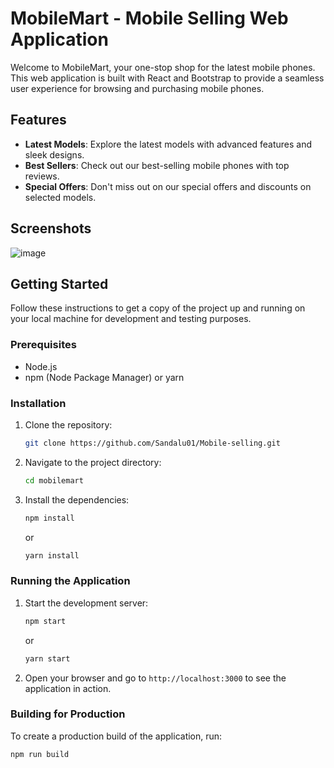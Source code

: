 # MobileMart - Mobile Selling Web Application

Welcome to MobileMart, your one-stop shop for the latest mobile phones. This web application is built with React and Bootstrap to provide a seamless user experience for browsing and purchasing mobile phones.

## Features

- **Latest Models**: Explore the latest models with advanced features and sleek designs.
- **Best Sellers**: Check out our best-selling mobile phones with top reviews.
- **Special Offers**: Don't miss out on our special offers and discounts on selected models.

## Screenshots

![image](https://github.com/Sandalu01/Mobile-selling/assets/108582011/9fd7e53f-4730-4450-9e43-6f8e559c3455)

## Getting Started

Follow these instructions to get a copy of the project up and running on your local machine for development and testing purposes.

### Prerequisites

- Node.js
- npm (Node Package Manager) or yarn

### Installation

1. Clone the repository:

    ```bash
    git clone https://github.com/Sandalu01/Mobile-selling.git
    ```

2. Navigate to the project directory:

    ```bash
    cd mobilemart
    ```

3. Install the dependencies:

    ```bash
    npm install
    ```

    or

    ```bash
    yarn install
    ```


### Running the Application

1. Start the development server:

    ```bash
    npm start
    ```

    or

    ```bash
    yarn start
    ```

2. Open your browser and go to `http://localhost:3000` to see the application in action.

### Building for Production

To create a production build of the application, run:

```bash
npm run build
